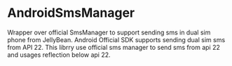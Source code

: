 # AndroidSmsManager
Wrapper over official SmsManager to support sending sms in dual sim phone from JellyBean. Android Official SDK supports sending dual sim sms from API 22. This librry use official sms manager to send sms from api 22 and usages reflection below api 22. 
